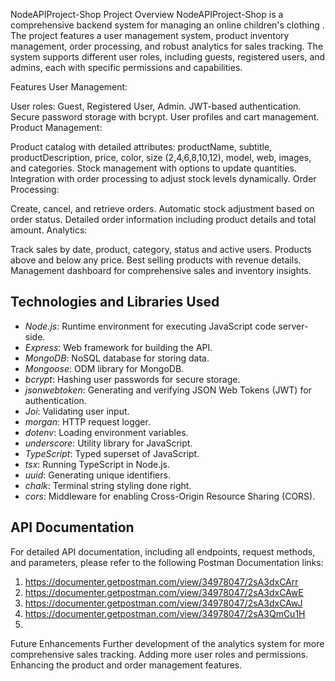 NodeAPIProject-Shop
Project Overview
NodeAPIProject-Shop is a comprehensive backend system for managing an online children's clothing . The project features a user management system, product inventory management, order processing, and robust analytics for sales tracking. The system supports different user roles, including guests, registered users, and admins, each with specific permissions and capabilities.

Features
User Management:

User roles: Guest, Registered User, Admin.
JWT-based authentication.
Secure password storage with bcrypt.
User profiles and cart management.
Product Management:

Product catalog with detailed attributes: productName, subtitle, productDescription, price, color, size (2,4,6,8,10,12), model, web, images, and categories.
Stock management with options to update quantities.
Integration with order processing to adjust stock levels dynamically.
Order Processing:

Create, cancel, and retrieve orders.
Automatic stock adjustment based on order status.
Detailed order information including product details and total amount.
Analytics:

Track sales by date, product, category, status and active users.
Products above and below any price.
Best selling products with revenue details.
Management dashboard for comprehensive sales and inventory insights.


## Technologies and Libraries Used

- *Node.js*: Runtime environment for executing JavaScript code server-side.
- *Express*: Web framework for building the API.
- *MongoDB*: NoSQL database for storing data.
- *Mongoose*: ODM library for MongoDB.
- *bcrypt*: Hashing user passwords for secure storage.
- *jsonwebtoken*: Generating and verifying JSON Web Tokens (JWT) for authentication.
- *Joi*: Validating user input.
- *morgan*: HTTP request logger.
- *dotenv*: Loading environment variables.
- *underscore*: Utility library for JavaScript.
- *TypeScript*: Typed superset of JavaScript.
- *tsx*: Running TypeScript in Node.js.
- *uuid*: Generating unique identifiers.
- *chalk*: Terminal string styling done right.
- *cors*: Middleware for enabling Cross-Origin Resource Sharing (CORS).

## API Documentation

For detailed API documentation, including all endpoints, request methods, and parameters, please refer to the following Postman Documentation links:

1. https://documenter.getpostman.com/view/34978047/2sA3dxCArr
2. https://documenter.getpostman.com/view/34978047/2sA3dxCAwE
3. https://documenter.getpostman.com/view/34978047/2sA3dxCAwJ
4. https://documenter.getpostman.com/view/34978047/2sA3QmCu1H
5. 

Future Enhancements
Further development of the analytics system for more comprehensive sales tracking.
Adding more user roles and permissions.
Enhancing the product and order management features.
